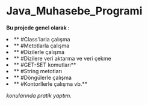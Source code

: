 # Java_Muhasebe_Programi

<b> Bu projede genel olarak : </b>
<li>** #Class'larla çalışma</li>
<li>** #Metotlarla çalışma</li>
<li>** #Dizilerle çalışma</li>
<li>** #Dizilere veri aktarma ve veri çekme</li>
<li>** #GET-SET komutları**</li>
<li>** #String metotları</li>
<li>** #Döngülerle çalışma</li>
<li>** #Kontorllerle çalışma vb.**</li>

<i>konularında pratik yaptım.</i>
